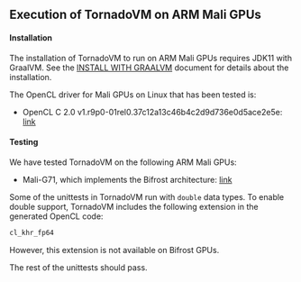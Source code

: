 ## Execution of TornadoVM on ARM Mali GPUs


#### Installation
The installation of TornadoVM to run on ARM Mali GPUs requires JDK11 with GraalVM. See the [INSTALL WITH GRAALVM](10_INSTALL_WITH_GRAALVM.md) document for details about the installation.


The OpenCL driver for Mali GPUs on Linux that has been tested is:

* OpenCL C 2.0 v1.r9p0-01rel0.37c12a13c46b4c2d9d736e0d5ace2e5e: [link](https://developer.arm.com/tools-and-software/graphics-and-gaming/mali-drivers/bifrost-kernel)


#### Testing

We have tested TornadoVM on the following ARM Mali GPUs:

* Mali-G71, which implements the Bifrost architecture: [link](https://developer.arm.com/ip-products/graphics-and-multimedia/mali-gpus/mali-g71-gpu)


Some of the unittests in TornadoVM run with `double` data types. To enable double support, TornadoVM includes the following extension in the generated OpenCL code:

```c
cl_khr_fp64
```

However, this extension is not available on Bifrost GPUs.


The rest of the unittests should pass.
